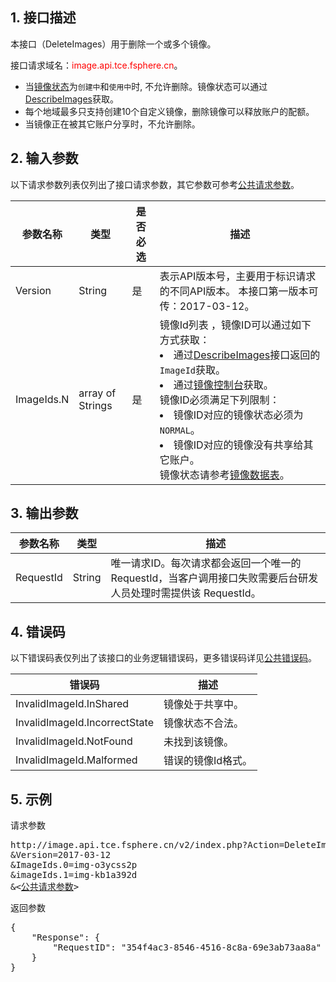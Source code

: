 ## 1. 接口描述

本接口（DeleteImages）用于删除一个或多个镜像。

接口请求域名：<font style="color:red">image.api.tce.fsphere.cn</font>。

* 当[镜像状态](/document/api/213/9452#image_state)为`创建中`和`使用中`时, 不允许删除。镜像状态可以通过[DescribeImages](/document/api/213/9418)获取。
* 每个地域最多只支持创建10个自定义镜像，删除镜像可以释放账户的配额。
* 当镜像正在被其它账户分享时，不允许删除。

## 2. 输入参数

以下请求参数列表仅列出了接口请求参数，其它参数可参考[公共请求参数](/document/api/213/6976)。

| 参数名称 |  类型 |是否必选| 描述 |
|---------|---------|---------|---------|
|Version|String|是|表示API版本号，主要用于标识请求的不同API版本。 本接口第一版本可传：2017-03-12。|
| ImageIds.N |  array of Strings |是 | 镜像Id列表 ，镜像ID可以通过如下方式获取：<br><li>通过[DescribeImages](/document/api/213/9418)接口返回的`ImageId`获取。<br><li>通过[镜像控制台](http://console.tcecqpoc.fsphere.cn/cvm/image)获取。<br>镜像ID必须满足下列限制： <br><li>镜像ID对应的镜像状态必须为`NORMAL`。<br><li>镜像ID对应的镜像没有共享给其它账户。<br>镜像状态请参考[镜像数据表](/document/api/213/9452#image_state)。


## 3. 输出参数

| 参数名称 | 类型 | 描述 |
|---------|---------|---------|
| RequestId | String | 唯一请求ID。每次请求都会返回一个唯一的 RequestId，当客户调用接口失败需要后台研发人员处理时需提供该 RequestId。|


## 4. 错误码

以下错误码表仅列出了该接口的业务逻辑错误码，更多错误码详见[公共错误码](/document/api/213/10146)。

| 错误码 |  描述 |
|---------|---------|
|InvalidImageId.InShared|镜像处于共享中。|
|InvalidImageId.IncorrectState|镜像状态不合法。|
|InvalidImageId.NotFound| 未找到该镜像。|
|InvalidImageId.Malformed| 错误的镜像Id格式。|


## 5. 示例 

请求参数
<pre>
http://image.api.tce.fsphere.cn/v2/index.php?Action=DeleteImages
&Version=2017-03-12
&ImageIds.0=img-o3ycss2p
&imageIds.1=img-kb1a392d
&<<a href="/doc/api/229/6976">公共请求参数</a>>
</pre>

返回参数
<pre>
{
    "Response": {
        "RequestID": "354f4ac3-8546-4516-8c8a-69e3ab73aa8a"
    }
}
</pre>



